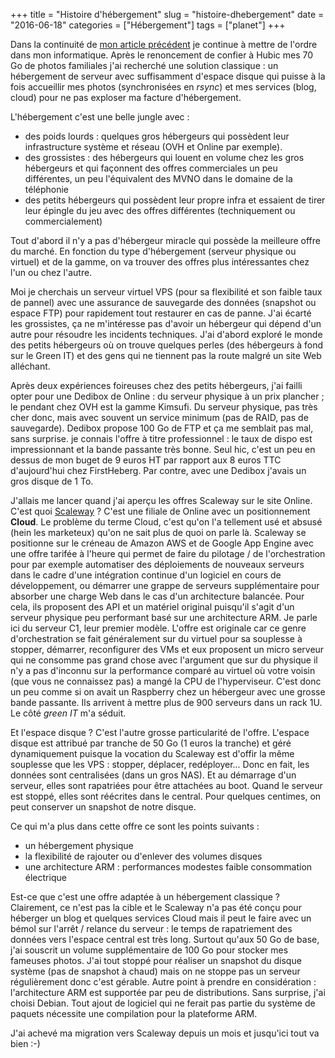 +++
title = "Histoire d'hébergement"
slug = "histoire-dhebergement"
date = "2016-06-18"
categories = ["Hébergement"]
tags = ["planet"]
+++

Dans la continuité de [mon article
précédent](http://blogduyax.madyanne.fr/mon-informatique-personnelle.html) je
continue à mettre de l'ordre dans mon informatique. Après le renoncement de
confier à Hubic mes 70 Go de photos familiales j'ai recherché une solution
classique : un hébergement de serveur avec suffisamment d'espace disque qui
puisse à la fois accueillir mes photos (synchronisées en *rsync*) et mes
services (blog, cloud) pour ne pas exploser ma facture d'hébergement.

L'hébergement c'est une belle jungle avec :

* des poids lourds : quelques gros hébergeurs qui possèdent leur infrastructure
  système et réseau (OVH et Online par exemple).
* des grossistes : des hébergeurs qui louent en volume chez les gros hébergeurs
  et qui façonnent des offres commerciales un peu différentes, un peu
  l'équivalent des MVNO dans le domaine de la téléphonie
* des petits hébergeurs qui possèdent leur propre infra et essaient de tirer
  leur épingle du jeu avec des offres différentes (techniquement ou commercialement)    

Tout d'abord il n'y a pas d'hébergeur miracle qui possède la meilleure offre du
marché. En fonction  du type d'hébergement (serveur physique ou virtuel) et de
la gamme, on va trouver des offres plus intéressantes  chez l'un ou chez
l'autre.

Moi je cherchais un serveur virtuel VPS (pour sa flexibilité et son faible taux
de pannel) avec une  assurance de sauvegarde des données (snapshot ou espace
FTP) pour rapidement tout restaurer en cas de panne. J'ai écarté les
grossistes, ça ne m'intéresse pas d'avoir un hébergeur qui dépend d'un autre
pour résoudre les incidents techniques. J'ai d'abord exploré  le monde des
petits hébergeurs où on trouve quelques perles (des hébergeurs à fond sur le
Green IT) et des gens qui ne tiennent pas la route malgré un site Web
alléchant.

Après deux expériences foireuses chez des petits hébergeurs, j'ai failli opter
pour une Dedibox de Online : du serveur physique à un prix plancher ; le pendant
chez OVH est la gamme Kimsufi. Du serveur physique, pas très cher donc, mais
avec souvent un service minimum (pas de RAID, pas de sauvegarde). Dedibox
propose 100 Go de FTP et ça me semblait pas mal, sans surprise. je connais
l'offre à titre professionnel : le taux de dispo est impressionnant et la bande
passante très bonne. Seul hic, c'est un peu en dessus de mon buget de 9 euros HT
par rapport aux 8 euros TTC d'aujourd'hui chez FirstHeberg. Par contre, avec une
Dedibox j'avais un gros disque de 1 To.    

J'allais me lancer quand j'ai aperçu les offres Scaleway sur le site Online.
C'est quoi [Scaleway](https://www.scaleway.com) ? C'est une filiale de Online
avec un positionnement **Cloud**. Le problème du terme Cloud, c'est qu'on l'a
tellement usé et absusé (hein les marketeux) qu'on ne sait plus de quoi on parle
là. Scaleway se positionne sur le créneau de Amazon AWS et de Google App Engine
avec une offre tarifée à l'heure qui permet de faire du pilotage / de
l'orchestration pour par exemple automatiser des déploiements de nouveaux
serveurs dans le cadre d'une intégration continue d'un logiciel en cours de
développement, ou démarrer une grappe de serveurs supplémentaire pour absorber
une charge Web dans le cas d'un architecture balancée. Pour cela, ils proposent
des API et un matériel original puisqu'il s'agit d'un serveur physique peu
performant basé sur une architecture ARM. Je parle ici du serveur C1, leur
premier modèle. L'offre est originale car ce genre d'orchestration se fait
généralement sur du virtuel pour sa souplesse  à stopper, démarrer, reconfigurer
des VMs et eux proposent un micro serveur qui ne consomme pas grand chose avec
l'argument que sur du physique il n'y a pas d'inconnu sur la performance comparé
au virtuel où votre voisin (que vous ne connaissez pas) a mangé la CPU de
l'hyperviseur. C'est donc un peu comme si on avait un Raspberry chez un
hébergeur avec une grosse bande passante. Ils arrivent à mettre plus de 900
serveurs dans un rack 1U. Le côté *green IT* m'a séduit.

Et l'espace disque ? C'est l'autre grosse particularité de l'offre. L'espace
disque est attribué par tranche de 50 Go (1 euros la tranche) et géré
dynamiquement puisque la vocation du Scaleway est d'offir la même souplesse que
les VPS : stopper, déplacer, redéployer... Donc en fait, les données sont
centralisées (dans un gros NAS). Et au démarrage d'un serveur,
elles sont rapatriées pour être attachées au boot. Quand le serveur est stoppé,
elles sont réécrites dans le central. Pour quelques centimes, on peut conserver
un snapshot de notre disque.   

Ce qui m'a plus dans cette offre ce sont les points suivants :

* un hébergement physique
* la flexibilité de rajouter ou d'enlever des volumes disques
* une architecture ARM : performances modestes faible consommation électrique

Est-ce que c'est une offre adaptée à un hébergement classique ? Clairement, ce
n'est pas la cible et le Scaleway n'a pas été conçu pour héberger un blog et
quelques services Cloud mais il peut le faire avec un bémol sur l'arrêt /
relance du serveur : le temps de rapatriement des données vers l'espace central
est très long. Surtout qu'aux 50 Go de base, j'ai souscrit un volume
supplémentaire de 100 Go pour stocker mes fameuses photos. J'ai tout stoppé pour
réaliser un snapshot du disque système (pas de snapshot à chaud) mais on ne
stoppe pas un serveur régulièrement donc c'est gérable. Autre point à prendre en
considération : l'architecture ARM est supportée par peu de distributions. Sans
surprise, j'ai choisi Debian. Tout ajout de logiciel qui ne ferait pas partie du
système de paquets nécessite une compilation pour la plateforme ARM.

J'ai achevé ma migration vers Scaleway depuis un mois et jusqu'ici tout va bien :-)
